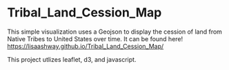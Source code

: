 # Tribal_Land_Cession_Map

This simple visualization uses a Geojson to display the cession of land from Native Tribes to United States over time. It can be found here!
https://lisaashway.github.io/Tribal_Land_Cession_Map/

This project utlizes leaflet, d3, and javascript.
